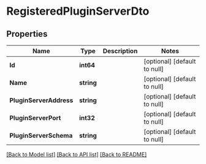 # RegisteredPluginServerDto

## Properties
Name | Type | Description | Notes
------------ | ------------- | ------------- | -------------
**Id** | **int64** |  | [optional] [default to null]
**Name** | **string** |  | [optional] [default to null]
**PluginServerAddress** | **string** |  | [optional] [default to null]
**PluginServerPort** | **int32** |  | [optional] [default to null]
**PluginServerSchema** | **string** |  | [optional] [default to null]

[[Back to Model list]](../README.md#documentation-for-models) [[Back to API list]](../README.md#documentation-for-api-endpoints) [[Back to README]](../README.md)


